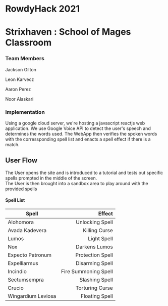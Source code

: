 # RowdyHack 2021
# Strixhaven : School of Mages Classroom

### Team Members
Jackson Gilton

Leon Karvecz

Aaron Perez

Noor Alaskari

### Implementation
Using a google cloud server, we're hosting a javascript reactjs web application.
We use Google Voice API to detect the user's speech and determines the words used.
The WebApp then verifies the spoken words with the corressponding spell list and enacts a spell effect if there is a match.

## User Flow
The User opens the site and is introduced to a tutorial and tests out specific spells prompted in the middle of the screen.  
The User is then brought into a sandbox area to play around with the provided spells
#### Spell List
| Spell        |  Effect          | 
| ------------- |-------------:| 
| Alohomora      | Unlocking Spell | 
| Avada Kadevera      | Killing Curse      |
| Lumos | Light Spell      |
| Nox      | Darkens Lumos | 
| Expecto Patronum      | Protection Spell      |
| Expelliarmus | Disarming Spell      |
| Incindio      | Fire Summoning Spell | 
| Sectumsempra      | Slashing Spell      |
| Crucio | Torturing Curse      |
| Wingardium Leviosa      | Floating Spell | 

